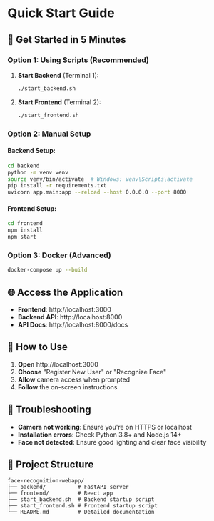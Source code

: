 # Quick Start Guide

## 🚀 Get Started in 5 Minutes

### Option 1: Using Scripts (Recommended)

1. **Start Backend** (Terminal 1):
   ```bash
   ./start_backend.sh
   ```

2. **Start Frontend** (Terminal 2):
   ```bash
   ./start_frontend.sh
   ```

### Option 2: Manual Setup

#### Backend Setup:
```bash
cd backend
python -m venv venv
source venv/bin/activate  # Windows: venv\Scripts\activate
pip install -r requirements.txt
uvicorn app.main:app --reload --host 0.0.0.0 --port 8000
```

#### Frontend Setup:
```bash
cd frontend
npm install
npm start
```

### Option 3: Docker (Advanced)
```bash
docker-compose up --build
```

## 🌐 Access the Application

- **Frontend**: http://localhost:3000
- **Backend API**: http://localhost:8000
- **API Docs**: http://localhost:8000/docs

## 📱 How to Use

1. **Open** http://localhost:3000
2. **Choose** "Register New User" or "Recognize Face"
3. **Allow** camera access when prompted
4. **Follow** the on-screen instructions

## 🔧 Troubleshooting

- **Camera not working**: Ensure you're on HTTPS or localhost
- **Installation errors**: Check Python 3.8+ and Node.js 14+
- **Face not detected**: Ensure good lighting and clear face visibility

## 📁 Project Structure
```
face-recognition-webapp/
├── backend/          # FastAPI server
├── frontend/         # React app
├── start_backend.sh  # Backend startup script
├── start_frontend.sh # Frontend startup script
└── README.md         # Detailed documentation
```
